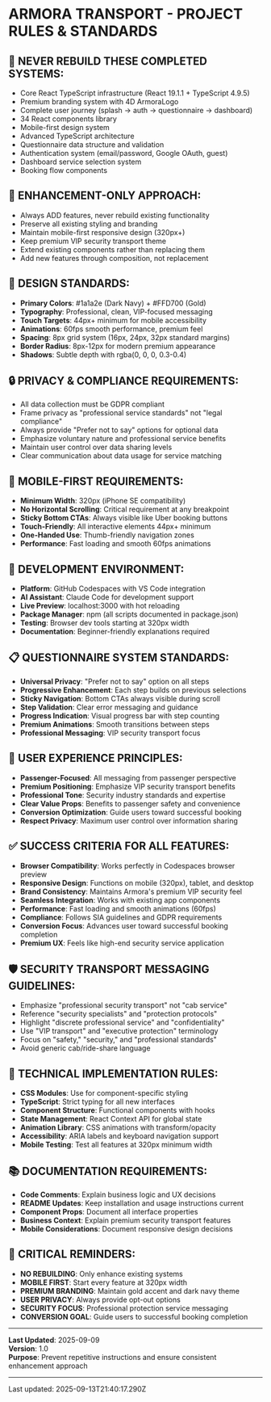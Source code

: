 # ARMORA TRANSPORT - PROJECT RULES & STANDARDS

## 🚫 NEVER REBUILD THESE COMPLETED SYSTEMS:
- Core React TypeScript infrastructure (React 19.1.1 + TypeScript 4.9.5)
- Premium branding system with 4D ArmoraLogo
- Complete user journey (splash → auth → questionnaire → dashboard)
- 34 React components library
- Mobile-first design system
- Advanced TypeScript architecture
- Questionnaire data structure and validation
- Authentication system (email/password, Google OAuth, guest)
- Dashboard service selection system
- Booking flow components

## 🎯 ENHANCEMENT-ONLY APPROACH:
- Always ADD features, never rebuild existing functionality
- Preserve all existing styling and branding
- Maintain mobile-first responsive design (320px+)
- Keep premium VIP security transport theme
- Extend existing components rather than replacing them
- Add new features through composition, not replacement

## 🎨 DESIGN STANDARDS:
- **Primary Colors**: #1a1a2e (Dark Navy) + #FFD700 (Gold)
- **Typography**: Professional, clean, VIP-focused messaging
- **Touch Targets**: 44px+ minimum for mobile accessibility
- **Animations**: 60fps smooth performance, premium feel
- **Spacing**: 8px grid system (16px, 24px, 32px standard margins)
- **Border Radius**: 8px-12px for modern premium appearance
- **Shadows**: Subtle depth with rgba(0, 0, 0, 0.3-0.4)

## 🔒 PRIVACY & COMPLIANCE REQUIREMENTS:
- All data collection must be GDPR compliant
- Frame privacy as "professional service standards" not "legal compliance"
- Always provide "Prefer not to say" options for optional data
- Emphasize voluntary nature and professional service benefits
- Maintain user control over data sharing levels
- Clear communication about data usage for service matching

## 📱 MOBILE-FIRST REQUIREMENTS:
- **Minimum Width**: 320px (iPhone SE compatibility)
- **No Horizontal Scrolling**: Critical requirement at any breakpoint
- **Sticky Bottom CTAs**: Always visible like Uber booking buttons
- **Touch-Friendly**: All interactive elements 44px+ minimum
- **One-Handed Use**: Thumb-friendly navigation zones
- **Performance**: Fast loading and smooth 60fps animations

## 🚀 DEVELOPMENT ENVIRONMENT:
- **Platform**: GitHub Codespaces with VS Code integration
- **AI Assistant**: Claude Code for development support
- **Live Preview**: localhost:3000 with hot reloading
- **Package Manager**: npm (all scripts documented in package.json)
- **Testing**: Browser dev tools starting at 320px width
- **Documentation**: Beginner-friendly explanations required

## 📋 QUESTIONNAIRE SYSTEM STANDARDS:
- **Universal Privacy**: "Prefer not to say" option on all steps
- **Progressive Enhancement**: Each step builds on previous selections
- **Sticky Navigation**: Bottom CTAs always visible during scroll
- **Step Validation**: Clear error messaging and guidance
- **Progress Indication**: Visual progress bar with step counting
- **Premium Animations**: Smooth transitions between steps
- **Professional Messaging**: VIP security transport focus

## 🎯 USER EXPERIENCE PRINCIPLES:
- **Passenger-Focused**: All messaging from passenger perspective
- **Premium Positioning**: Emphasize VIP security transport benefits
- **Professional Tone**: Security industry standards and expertise
- **Clear Value Props**: Benefits to passenger safety and convenience
- **Conversion Optimization**: Guide users toward successful booking
- **Respect Privacy**: Maximum user control over information sharing

## ✅ SUCCESS CRITERIA FOR ALL FEATURES:
- **Browser Compatibility**: Works perfectly in Codespaces browser preview
- **Responsive Design**: Functions on mobile (320px), tablet, and desktop
- **Brand Consistency**: Maintains Armora's premium VIP security feel
- **Seamless Integration**: Works with existing app components
- **Performance**: Fast loading and smooth animations (60fps)
- **Compliance**: Follows SIA guidelines and GDPR requirements
- **Conversion Focus**: Advances user toward successful booking completion
- **Premium UX**: Feels like high-end security service application

## 🛡️ SECURITY TRANSPORT MESSAGING GUIDELINES:
- Emphasize "professional security transport" not "cab service"
- Reference "security specialists" and "protection protocols"
- Highlight "discrete professional service" and "confidentiality"
- Use "VIP transport" and "executive protection" terminology
- Focus on "safety," "security," and "professional standards"
- Avoid generic cab/ride-share language

## 🔧 TECHNICAL IMPLEMENTATION RULES:
- **CSS Modules**: Use for component-specific styling
- **TypeScript**: Strict typing for all new interfaces
- **Component Structure**: Functional components with hooks
- **State Management**: React Context API for global state
- **Animation Library**: CSS animations with transform/opacity
- **Accessibility**: ARIA labels and keyboard navigation support
- **Mobile Testing**: Test all features at 320px minimum width

## 📚 DOCUMENTATION REQUIREMENTS:
- **Code Comments**: Explain business logic and UX decisions
- **README Updates**: Keep installation and usage instructions current
- **Component Props**: Document all interface properties
- **Business Context**: Explain premium security transport features
- **Mobile Considerations**: Document responsive design decisions

## 🚨 CRITICAL REMINDERS:
- **NO REBUILDING**: Only enhance existing systems
- **MOBILE FIRST**: Start every feature at 320px width
- **PREMIUM BRANDING**: Maintain gold accent and dark navy theme
- **USER PRIVACY**: Always provide opt-out options
- **SECURITY FOCUS**: Professional protection service messaging
- **CONVERSION GOAL**: Guide users to successful booking completion

---

**Last Updated**: 2025-09-09  
**Version**: 1.0  
**Purpose**: Prevent repetitive instructions and ensure consistent enhancement approach

---

Last updated: 2025-09-13T21:40:17.290Z
